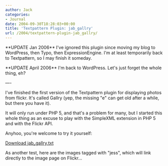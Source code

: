 ```yaml
---
author: Jack
categories:
- Journal
date: 2004-09-30T18:28:03+00:00
title: 'Textpattern Plugin: jab_gallry'
url: /2004/textpattern-plugin-jab_gallry/
---
```


\*\*UPDATE Jan 2006\*\* I've ignored this plugin since moving my blog to WordPress, then Typo, then ExpressionEngine. I'm at least temporarily back to Textpattern, so I may finish it someday. 

\*\*UPDATE April 2006\*\* I'm back to WordPress. Let's just forget the whole thing, eh? 

&#8212;- 

I've finished the first version of the Textpattern plugin for displaying photos from flickr. It's called Gallry (yep, the missing "e" can get old after a while, but there you have it).

It will only run under PHP 5, and that's a problem for many, but I started this whole thing as an excuse to play with the SimpleXML extension in PHP 5 and with the Flickr API.

Anyhoo, you're welcome to try it yourself:

[Download jab_gallry.txt][1]

As another test, here are the images tagged with "jess", which will link directly to the image page on Flickr&#8230;

 [1]: http://jackbaty.com/downloads/txpplugins/jab_gallry.txt